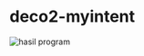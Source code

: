 # deco2-myintent
![hasil program](https://github.com/leon9reat/deco2-myintent/blob/master/2019-12-02_09-16-23.jpg)
